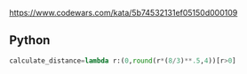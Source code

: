 https://www.codewars.com/kata/5b74532131ef05150d000109

## Python
```python
calculate_distance=lambda r:(0,round(r*(8/3)**.5,4))[r>0]
```